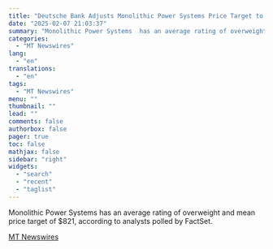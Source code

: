 ```yaml
---
title: "Deutsche Bank Adjusts Monolithic Power Systems Price Target to $815 From $900, Maintains Buy Rating"
date: "2025-02-07 21:03:37"
summary: "Monolithic Power Systems  has an average rating of overweight and mean price target of $821, according to analysts polled by FactSet."
categories:
  - "MT Newswires"
lang:
  - "en"
translations:
  - "en"
tags:
  - "MT Newswires"
menu: ""
thumbnail: ""
lead: ""
comments: false
authorbox: false
pager: true
toc: false
mathjax: false
sidebar: "right"
widgets:
  - "search"
  - "recent"
  - "taglist"
---
```


Monolithic Power Systems has an average rating of overweight and mean price target of $821, according to analysts polled by FactSet.

[MT Newswires](https://www.tradingview.com/news/mtnewswires.com:20250207:A3312439:0/)
